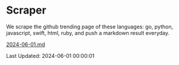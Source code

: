 # Scraper

We scrape the github trending page of these languages: go, python, javascript, swift, html, ruby, and push a markdown result everyday.

[2024-06-01.md](https://github.com/henson/Scraper/blob/master/2024-06-01.md)

Last Updated: 2024-06-01 00:00:01